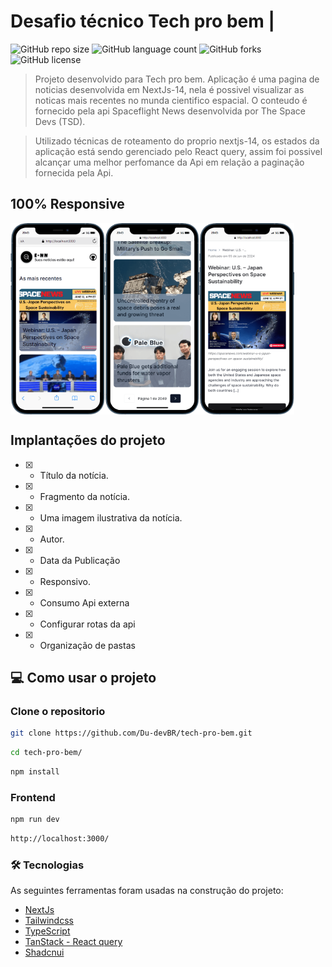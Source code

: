 # Desafio técnico Tech pro bem |


![GitHub repo size](https://img.shields.io/github/repo-size/Du-devBR/tech-pro-bem)
![GitHub language count](https://img.shields.io/github/languages/count/Du-devBR/tech-pro-bem)
![GitHub forks](https://img.shields.io/github/forks/Du-devBR/tech-pro-bem)
![GitHub license](https://img.shields.io/github/license/Du-devBR/tech-pro-bem)

> Projeto desenvolvido para Tech pro bem. Aplicação é uma pagina de noticias desenvolvida em NextJs-14, nela é possivel visualizar as noticas mais
>recentes no munda cientifico espacial. O conteudo é fornecido pela api Spaceflight News desenvolvida por  The Space Devs (TSD).

> Utilizado técnicas de roteamento do proprio nextjs-14, os estados da aplicação está sendo gerenciado pelo React query, assim foi possivel alcançar uma melhor perfomance da Api em relação a paginação fornecida pela Api.

## 100% Responsive

<div
  style="width:100%; display:flex; gap:16px, flex-wrap: wrap"
>
<img src="./src/assets//screenshot//screen1.png" width="30%">
<img src="./src/assets//screenshot//screen2.png" width="30%">
<img src="./src/assets//screenshot//screen3.png" width="30%">
</div>


## Implantações do projeto

- [x] - Título da notícia.
- [x] - Fragmento da notícia.
- [x] - Uma imagem ilustrativa da notícia.
- [x] - Autor.
- [x] - Data da Publicação
- [x] - Responsivo.
- [x] - Consumo Api externa
- [x] - Configurar rotas da api
- [x] - Organização de pastas

## 💻 Como usar o projeto

<h3>Clone o repositorio</h3>

```bash
git clone https://github.com/Du-devBR/tech-pro-bem.git
```

```bash
cd tech-pro-bem/
```



```bash
npm install
```

### Frontend
```bash
npm run dev
```

```bash
http://localhost:3000/
```

### 🛠 Tecnologias

As seguintes ferramentas foram usadas na construção do projeto:

- [NextJs](https://nextjs.org/)
- [Tailwindcss](https://tailwindcss.com/)
- [TypeScript](https://www.typescriptlang.org/)
- [TanStack - React query](https://tanstack.com/query/latest)
- [Shadcnui](https://ui.shadcn.com/docs)
